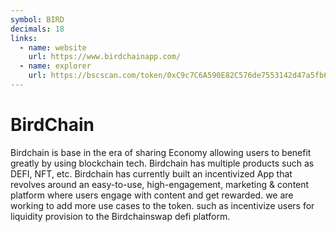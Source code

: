 ```yaml
---
symbol: BIRD
decimals: 18
links:
  - name: website
    url: https://www.birdchainapp.com/
  - name: explorer
    url: https://bscscan.com/token/0xC9c7C6A590E82C576de7553142d47a5fb63f9e90
---
```


# BirdChain

Birdchain is base in the era of sharing Economy allowing users to benefit greatly by using blockchain tech. Birdchain has multiple products such as DEFI, NFT, etc. Birdchain has currently built an incentivized App that revolves around an easy-to-use, high-engagement, marketing & content platform where users engage with content and get rewarded. we are working to add more use cases to the token. such as incentivize users for liquidity provision to the Birdchainswap defi platform.
